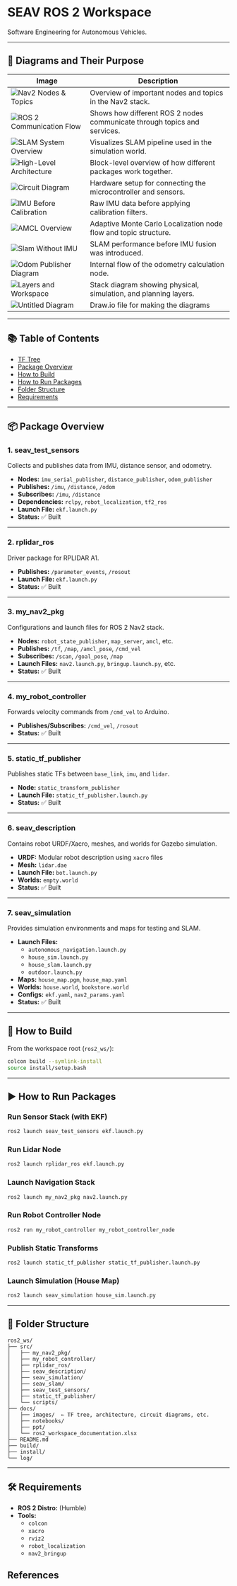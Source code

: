 

# SEAV ROS 2 Workspace

Software Engineering for Autonomous Vehicles.

---

## 🧭 Diagrams and Their Purpose

| Image | Description |
|-------|-------------|
| ![Nav2 Nodes & Topics](docs/images/nav2_nodes_topics.png) | Overview of important nodes and topics in the Nav2 stack. |
| ![ROS 2 Communication Flow](docs/images/ros2_communication_flow.png) | Shows how different ROS 2 nodes communicate through topics and services. |
| ![SLAM System Overview](docs/images/slam.drawio.png) | Visualizes SLAM pipeline used in the simulation world. |
| ![High-Level Architecture](docs/images/high%20level%20architecture.png) | Block-level overview of how different packages work together. |
| ![Circuit Diagram](docs/images/Circuit%20Diagram.png) | Hardware setup for connecting the microcontroller and sensors. |
| ![IMU Before Calibration](docs/images/imu_before_calib.png) | Raw IMU data before applying calibration filters. |
| ![AMCL Overview](docs/images/amcl.drawio.png) | Adaptive Monte Carlo Localization node flow and topic structure. |
| ![Slam Without IMU](docs/images/slam_before_imu.jpeg) | SLAM performance before IMU fusion was introduced. |
| ![Odom Publisher Diagram](docs/images/odom_publisher.drawio.png) | Internal flow of the odometry calculation node. |
| ![Layers and Workspace](docs/images/layers%20and%20workspace.drawio.png) | Stack diagram showing physical, simulation, and planning layers. |
| ![Untitled Diagram](docs/images/Untitled%20Diagram(1).drawio) | Draw.io file for making the diagrams


---

## 📚 Table of Contents

- [TF Tree](#tf-tree)
- [Package Overview](#package-overview)
- [How to Build](#how-to-build)
- [How to Run Packages](#how-to-run-packages)
- [Folder Structure](#folder-structure)
- [Requirements](#requirements)

---

## 📦 Package Overview

### 1. **seav_test_sensors**
Collects and publishes data from IMU, distance sensor, and odometry.

- **Nodes:** `imu_serial_publisher`, `distance_publisher`, `odom_publisher`
- **Publishes:** `/imu`, `/distance`, `/odom`
- **Subscribes:** `/imu`, `/distance`
- **Dependencies:** `rclpy`, `robot_localization`, `tf2_ros`
- **Launch File:** `ekf.launch.py`
- **Status:** ✅ Built

---

### 2. **rplidar_ros**
Driver package for RPLIDAR A1.

- **Publishes:** `/parameter_events`, `/rosout`
- **Launch File:** `ekf.launch.py`
- **Status:** ✅ Built

---

### 3. **my_nav2_pkg**
Configurations and launch files for ROS 2 Nav2 stack.

- **Nodes:** `robot_state_publisher`, `map_server`, `amcl`, etc.
- **Publishes:** `/tf`, `/map`, `/amcl_pose`, `/cmd_vel`
- **Subscribes:** `/scan`, `/goal_pose`, `/map`
- **Launch Files:** `nav2.launch.py`, `bringup.launch.py`, etc.
- **Status:** ✅ Built

---

### 4. **my_robot_controller**
Forwards velocity commands from `/cmd_vel` to Arduino.

- **Publishes/Subscribes:** `/cmd_vel`, `/rosout`
- **Status:** ✅ Built

---

### 5. **static_tf_publisher**
Publishes static TFs between `base_link`, `imu`, and `lidar`.

- **Node:** `static_transform_publisher`
- **Launch File:** `static_tf_publisher.launch.py`
- **Status:** ✅ Built

---

### 6. **seav_description**
Contains robot URDF/Xacro, meshes, and worlds for Gazebo simulation.

- **URDF:** Modular robot description using `xacro` files
- **Mesh:** `lidar.dae`
- **Launch File:** `bot.launch.py`
- **Worlds:** `empty.world`
- **Status:** ✅ Built

---

### 7. **seav_simulation**
Provides simulation environments and maps for testing and SLAM.

- **Launch Files:**  
  - `autonomous_navigation.launch.py`  
  - `house_sim.launch.py`  
  - `house_slam.launch.py`  
  - `outdoor.launch.py`
- **Maps:** `house_map.pgm`, `house_map.yaml`
- **Worlds:** `house.world`, `bookstore.world`
- **Configs:** `ekf.yaml`, `nav2_params.yaml`
- **Status:** ✅ Built

---

## 🚀 How to Build

From the workspace root (`ros2_ws/`):

```bash
colcon build --symlink-install
source install/setup.bash
```

---

## ▶️ How to Run Packages

### Run Sensor Stack (with EKF)
```bash
ros2 launch seav_test_sensors ekf.launch.py
```

### Run Lidar Node
```bash
ros2 launch rplidar_ros ekf.launch.py
```

### Launch Navigation Stack
```bash
ros2 launch my_nav2_pkg nav2.launch.py
```

### Run Robot Controller Node
```bash
ros2 run my_robot_controller my_robot_controller_node
```

### Publish Static Transforms
```bash
ros2 launch static_tf_publisher static_tf_publisher.launch.py
```

### Launch Simulation (House Map)
```bash
ros2 launch seav_simulation house_sim.launch.py
```

---

## 📁 Folder Structure

```
ros2_ws/
├── src/
│   ├── my_nav2_pkg/
│   ├── my_robot_controller/
│   ├── rplidar_ros/
│   ├── seav_description/
│   ├── seav_simulation/
│   ├── seav_slam/
│   ├── seav_test_sensors/
│   ├── static_tf_publisher/
│   └── scripts/
├── docs/
│   ├── images/  ← TF tree, architecture, circuit diagrams, etc.
│   ├── notebooks/
│   ├── ppt/
│   └── ros2_workspace_documentation.xlsx
├── README.md
├── build/
├── install/
└── log/
```

---

## 🛠 Requirements

- **ROS 2 Distro:** (Humble)
- **Tools:**  
  - `colcon`  
  - `xacro`  
  - `rviz2`  
  - `robot_localization`  
  - `nav2_bringup`

## References


